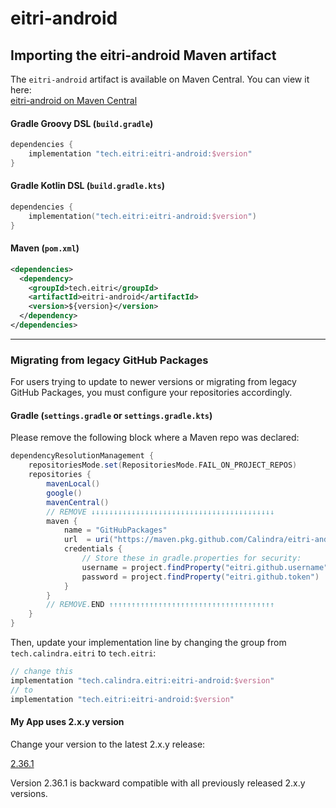 
# eitri-android

## Importing the eitri-android Maven artifact

The `eitri-android` artifact is available on Maven Central. You can view it here:  
[eitri-android on Maven Central](https://central.sonatype.com/artifact/tech.eitri/eitri-android/overview)

#### Gradle Groovy DSL (`build.gradle`)
```groovy
dependencies {
    implementation "tech.eitri:eitri-android:$version"
}
```

#### Gradle Kotlin DSL (`build.gradle.kts`)
```kotlin
dependencies {
    implementation("tech.eitri:eitri-android:$version")
}
```

#### Maven (`pom.xml`)
```xml
<dependencies>
  <dependency>
    <groupId>tech.eitri</groupId>
    <artifactId>eitri-android</artifactId>
    <version>${version}</version>
  </dependency>
</dependencies>
```

---

### Migrating from legacy GitHub Packages

For users trying to update to newer versions or migrating from legacy GitHub Packages, you must configure your repositories accordingly.

#### Gradle (`settings.gradle` or `settings.gradle.kts`)

Please remove the following block where a Maven repo was declared:

```groovy
dependencyResolutionManagement {
    repositoriesMode.set(RepositoriesMode.FAIL_ON_PROJECT_REPOS)
    repositories {
        mavenLocal()
        google()
        mavenCentral()
        // REMOVE ↓↓↓↓↓↓↓↓↓↓↓↓↓↓↓↓↓↓↓↓↓↓↓↓↓↓↓↓↓↓↓↓↓↓↓↓↓↓↓↓↓
        maven {
            name = "GitHubPackages"
            url  = uri("https://maven.pkg.github.com/Calindra/eitri-android")
            credentials {
                // Store these in gradle.properties for security:
                username = project.findProperty("eitri.github.username") ?: "YOUR_GITHUB_USERNAME"
                password = project.findProperty("eitri.github.token")    ?: "YOUR_GITHUB_TOKEN"
            }
        }
        // REMOVE.END ↑↑↑↑↑↑↑↑↑↑↑↑↑↑↑↑↑↑↑↑↑↑↑↑↑↑↑↑↑↑↑↑↑↑↑↑↑
    }
}
```

Then, update your implementation line by changing the group from `tech.calindra.eitri` to `tech.eitri`:

```groovy
// change this
implementation "tech.calindra.eitri:eitri-android:$version"
// to
implementation "tech.eitri:eitri-android:$version"
```

#### My App uses 2.x.y version

Change your version to the latest 2.x.y release:

[2.36.1](https://central.sonatype.com/artifact/tech.eitri/eitri-android/2.36.1)

Version 2.36.1 is backward compatible with all previously released 2.x.y versions.
